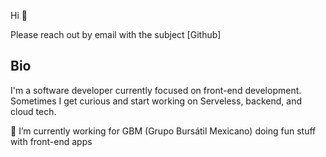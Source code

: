 Hi 👋

Please reach out by email with the subject [Github]

## Bio

I'm a software developer currently focused on front-end development. Sometimes I get curious and start working on Serveless, backend, and cloud tech.

🔭 I’m currently working for GBM (Grupo Bursátil Mexicano) doing fun stuff with front-end apps


<!--
**artgoce/artgoce** is a ✨ _special_ ✨ repository because its `README.md` (this file) appears on your GitHub profile.

Here are some ideas to get you started:

- 🔭 I’m currently working on ...
- 🌱 I’m currently learning ...
- 👯 I’m looking to collaborate on ...
- 🤔 I’m looking for help with ...
- 💬 Ask me about ...
- 📫 How to reach me: ...
- 😄 Pronouns: ...
- ⚡ Fun fact: ...
-->
